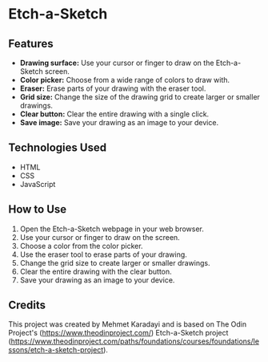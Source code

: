 # Etch-a-Sketch

## Features

- **Drawing surface:** Use your cursor or finger to draw on the Etch-a-Sketch screen.
- **Color picker:** Choose from a wide range of colors to draw with.
- **Eraser:** Erase parts of your drawing with the eraser tool.
- **Grid size:** Change the size of the drawing grid to create larger or smaller drawings.
- **Clear button:** Clear the entire drawing with a single click.
- **Save image:** Save your drawing as an image to your device.

## Technologies Used

- HTML
- CSS
- JavaScript

## How to Use

1. Open the Etch-a-Sketch webpage in your web browser.
2. Use your cursor or finger to draw on the screen.
3. Choose a color from the color picker.
4. Use the eraser tool to erase parts of your drawing.
5. Change the grid size to create larger or smaller drawings.
6. Clear the entire drawing with the clear button.
7. Save your drawing as an image to your device.

## Credits

This project was created by Mehmet Karadayi and is based on The Odin Project's (https://www.theodinproject.com/) Etch-a-Sketch project (https://www.theodinproject.com/paths/foundations/courses/foundations/lessons/etch-a-sketch-project).
